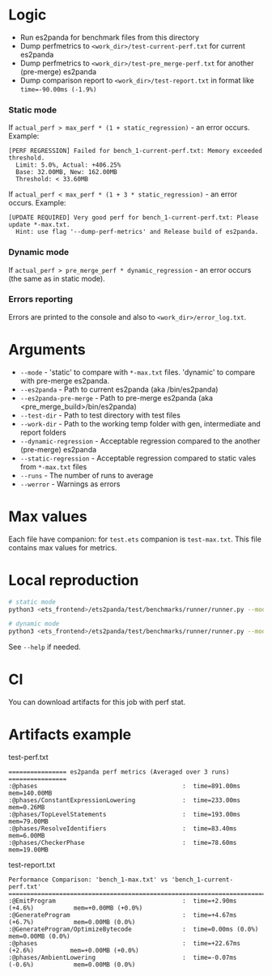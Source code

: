 # Logic
- Run es2panda for benchmark files from this directory
- Dump perfmetrics to `<work_dir>/test-current-perf.txt` for current es2panda
- Dump perfmetrics to `<work_dir>/test-pre_merge-perf.txt` for another (pre-merge) es2panda
- Dump comparison report to `<work_dir>/test-report.txt` in format like `time=-90.00ms (-1.9%)`

### Static mode
If `actual_perf > max_perf * (1 + static_regression)` - an error occurs. Example:
```
[PERF REGRESSION] Failed for bench_1-current-perf.txt: Memory exceeded threshold.
  Limit: 5.0%, Actual: +406.25%
  Base: 32.00MB, New: 162.00MB
  Threshold: < 33.60MB
```

If `actual_perf < max_perf * (1 + 3 * static_regression)` - an error occurs. Example:
```
[UPDATE REQUIRED] Very good perf for bench_1-current-perf.txt: Please update *-max.txt.
  Hint: use flag '--dump-perf-metrics' and Release build of es2panda.
```

### Dynamic mode
If `actual_perf > pre_merge_perf * dynamic_regression` - an error occurs (the same as in static mode).

### Errors reporting
Errors are printed to the console and also to `<work_dir>/error_log.txt`.

# Arguments
- `--mode` - 'static' to compare with `*-max.txt` files. 'dynamic' to compare with pre-merge es2panda.
- `--es2panda` - Path to current es2panda (aka <build>/bin/es2panda)
- `--es2panda-pre-merge` - Path to pre-merge es2panda (aka <pre_merge_build>/bin/es2panda)
- `--test-dir` - Path to test directory with test files
- `--work-dir` - Path to the working temp folder with gen, intermediate and report folders
- `--dynamic-regression` - Acceptable regression compared to the another (pre-merge) es2panda
- `--static-regression` - Acceptable regression compared to static vales from `*-max.txt` files
- `--runs` - The number of runs to average
- `--werror` - Warnings as errors

# Max values
Each file have companion: for `test.ets` companion is `test-max.txt`. This file contains max values for metrics.

# Local reproduction
```bash
# static mode
python3 <ets_frontend>/ets2panda/test/benchmarks/runner/runner.py --mode=static --es2panda=<build>/bin/es2panda --work-dir=<build>/e2p_benchmarks --test-dir=<static_core>/tools/es2panda/test/benchmarks

# dynamic mode
python3 <ets_frontend>/ets2panda/test/benchmarks/runner/runner.py --mode=dynamic --es2panda=<build>/bin/es2panda --work-dir=<build>/e2p_benchmarks --test-dir=<static_core>/tools/es2panda/test/benchmarks --es2panda-pre-merge=<pre_merge_build>/bin/es2panda
```
See `--help` if needed.

# CI
You can download artifacts for this job with perf stat.

# Artifacts example

test-perf.txt
```
================ es2panda perf metrics (Averaged over 3 runs) ================
:@phases                                        :  time=891.00ms      mem=140.00MB
:@phases/ConstantExpressionLowering             :  time=233.00ms      mem=0.26MB
:@phases/TopLevelStatements                     :  time=193.00ms      mem=79.00MB
:@phases/ResolveIdentifiers                     :  time=83.40ms       mem=6.00MB
:@phases/CheckerPhase                           :  time=78.60ms       mem=19.00MB
```

test-report.txt
```
Performance Comparison: 'bench_1-max.txt' vs 'bench_1-current-perf.txt'
================================================================================
:@EmitProgram                                   :  time=+2.90ms (+4.6%)           mem=+0.00MB (+0.0%)
:@GenerateProgram                               :  time=+4.67ms (+6.7%)           mem=0.00MB (0.0%)
:@GenerateProgram/OptimizeBytecode              :  time=0.00ms (0.0%)             mem=0.00MB (0.0%)
:@phases                                        :  time=+22.67ms (+2.6%)          mem=+0.00MB (+0.0%)
:@phases/AmbientLowering                        :  time=-0.07ms (-0.6%)           mem=0.00MB (0.0%)
```
